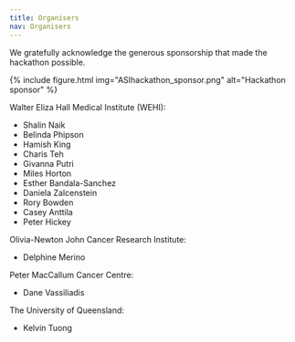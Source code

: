 ```yaml
---
title: Organisers
nav: Organisers
---
```


We gratefully acknowledge the generous sponsorship that made the hackathon possible.

{% include figure.html img="ASIhackathon_sponsor.png" alt="Hackathon sponsor" %}

Walter Eliza Hall Medical Institute (WEHI):

* Shalin Naik
* Belinda Phipson 
* Hamish King
* Charis Teh
* Givanna Putri
* Miles Horton
* Esther Bandala-Sanchez
* Daniela Zalcenstein
* Rory Bowden
* Casey Anttila
* Peter Hickey

Olivia-Newton John Cancer Research Institute:

* Delphine Merino

Peter MacCallum Cancer Centre:

* Dane Vassiliadis

The University of Queensland:

* Kelvin Tuong